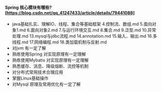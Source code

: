 #### Spring 核心模块有哪些?[https://blog.csdn.net/qq_41247433/article/details/79441088]
* java基础扎实、理解IO、线程、集合等基础框架
   4.控制流、数组.md
   5.面向对象1.md
   6.面向对象2.md
   7.与运行环境交互.md
   8.集合.md
   9.泛型.md
   10.异常处理.md
   13.mysql与jdbc流程.md
   14.annotation.md
   15.输入、输出.md
   16.多线程.md
   17.网络编程.md
   18.类加载机制与反射.md
* 对jvm 有一定了解
* 熟练使用Spring 对实现原理有一定理解
* 熟练使用Mybatis 对实现原理有一定理解
* 熟悉缓存、消息、降级熔断、流控等机制
* 对分布式常用技术合理应用
* 掌握Linux基础操作
* 对Mysql 原理及常用优化有一定了解 

